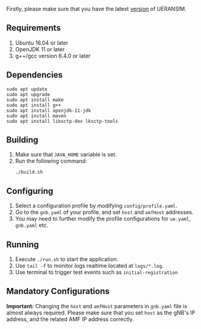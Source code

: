 Firstly, please make sure that you have the latest [version](https://github.com/aligungr/UERANSIM/releases) of UERANSIM.

##  Requirements
1. Ubuntu 16.04 or later 
2. OpenJDK 11 or later
3. g++/gcc version 6.4.0 or later

## Dependencies
```
sudo apt update
sudo apt upgrade
sudo apt install make
sudo apt install g++
sudo apt install openjdk-11-jdk
sudo apt install maven
sudo apt install libsctp-dev lksctp-tools
```

## Building
1. Make sure that `JAVA_HOME` variable is set.
2. Run the following command:
    ```
    ./build.sh
    ```

## Configuring
1. Select a configuration profile by modifying `config/profile.yaml`.
2. Go to the `gnb.yaml` of your profile, and set `host` and `amfHost` addresses.
3. You may need to further modify the profile configurations for `ue.yaml`, `gnb.yaml` etc.

## Running
1. Execute `./run.sh` to start the application.
2. Use `tail -f` to monitor logs realtime located at `logs/*.log`.
3. Use terminal to trigger test events such as `initial-registration`

## Mandatory Configurations

**Important:** Changing the `host` and `amfHost` parameters in `gnb.yaml` file is almost always required. Please make sure that you set `host` as the gNB's IP address, and the related AMF IP address correctly.
